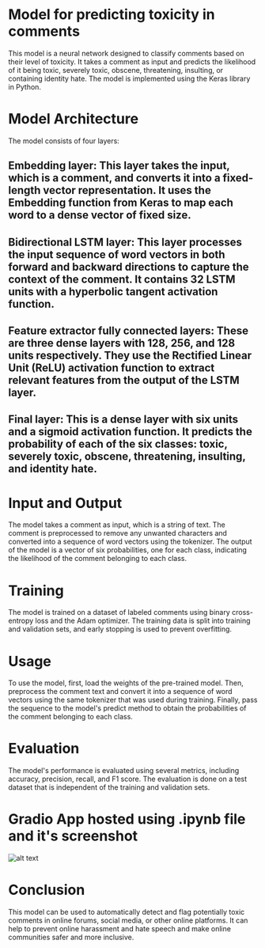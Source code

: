 # Model for predicting toxicity in comments
This model is a neural network designed to classify comments based on their level of toxicity. It takes a comment as input and predicts the likelihood of it being toxic, severely toxic, obscene, threatening, insulting, or containing identity hate. The model is implemented using the Keras library in Python.

# Model Architecture
The model consists of four layers:

## Embedding layer: This layer takes the input, which is a comment, and converts it into a fixed-length vector representation. It uses the Embedding function from Keras to map each word to a dense vector of fixed size.

## Bidirectional LSTM layer: This layer processes the input sequence of word vectors in both forward and backward directions to capture the context of the comment. It contains 32 LSTM units with a hyperbolic tangent activation function.

## Feature extractor fully connected layers: These are three dense layers with 128, 256, and 128 units respectively. They use the Rectified Linear Unit (ReLU) activation function to extract relevant features from the output of the LSTM layer.

## Final layer: This is a dense layer with six units and a sigmoid activation function. It predicts the probability of each of the six classes: toxic, severely toxic, obscene, threatening, insulting, and identity hate.

# Input and Output
The model takes a comment as input, which is a string of text. The comment is preprocessed to remove any unwanted characters and converted into a sequence of word vectors using the tokenizer. The output of the model is a vector of six probabilities, one for each class, indicating the likelihood of the comment belonging to each class.

# Training
The model is trained on a dataset of labeled comments using binary cross-entropy loss and the Adam optimizer. The training data is split into training and validation sets, and early stopping is used to prevent overfitting.

# Usage
To use the model, first, load the weights of the pre-trained model. Then, preprocess the comment text and convert it into a sequence of word vectors using the same tokenizer that was used during training. Finally, pass the sequence to the model's predict method to obtain the probabilities of the comment belonging to each class.

# Evaluation
The model's performance is evaluated using several metrics, including accuracy, precision, recall, and F1 score. The evaluation is done on a test dataset that is independent of the training and validation sets.

# Gradio App hosted using .ipynb file and it's screenshot
![alt text](https://flic.kr/p/2oq3EXU)

# Conclusion
This model can be used to automatically detect and flag potentially toxic comments in online forums, social media, or other online platforms. It can help to prevent online harassment and hate speech and make online communities safer and more inclusive.
